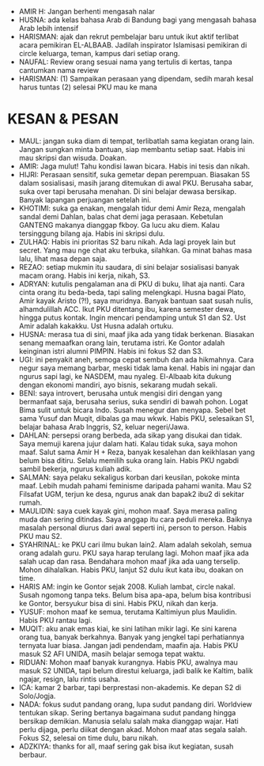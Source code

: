 - AMIR H: Jangan berhenti mengasah nalar
- HUSNA: ada kelas bahasa Arab di Bandung bagi yang mengasah bahasa Arab lebih intensif
- HARISMAN: ajak dan rekrut pembelajar baru untuk ikut aktif terlibat acara pemikiran EL-ALBAAB. Jadilah inspirator Islamisasi pemikiran di circle keluarga, teman, kampus dari setiap orang.
- NAUFAL: Review orang sesuai nama yang tertulis di kertas, tanpa cantumkan nama review
- HARISMAN: (1) Sampaikan perasaan yang dipendam, sedih marah kesal harus tuntas (2) selesai PKU mau ke mana

# KESAN & PESAN
- MAUL: jangan suka diam di tempat, terlibatlah sama kegiatan orang lain. Jangan sungkan minta bantuan, siap membantu setiap saat. Habis ini mau skripsi dan wisuda. Doakan.
- AMIR: Jaga mulut! Tahu kondisi lawan bicara. Habis ini tesis dan nikah.
- HIJRI: Perasaan sensitif, suka gemetar depan perempuan. Biasakan 5S dalam sosialisasi, masih jarang ditemukan di awal PKU. Berusaha sabar, suka over tapi berusaha menahan. Di sini belajar dewasa bersikap. Banyak lapangan perjuangan setelah ini.
- KHOTIMI: suka ga enakan, mengalah tidur demi Amir Reza, mengalah sandal demi Dahlan, balas chat demi jaga perasaan. Kebetulan GANTENG makanya dianggap fkboy. Ga lucu aku diem. Kalau tersinggung bilang aja. Habis ini skripsi dulu.
- ZULHAQ: Habis ini prioritas S2 baru nikah. Ada lagi proyek lain but secret. Yang mau nge chat aku terbuka, silahkan. Ga minat bahas masa lalu, lihat masa depan saja.
- REZAO: setiap mukmin itu saudara, di sini belajar sosialisasi banyak macam orang. Habis ini kerja, nikah, S3.
- ADRYAN: kutulis pengalaman ana di PKU di buku, lihat aja nanti. Cara cinta orang itu beda-beda, tapi saling melengkapi. Husna bagai Plato, Amir kayak Aristo (?!), saya muridnya. Banyak bantuan saat susah nulis, alhamdulillah ACC. Ikut PKU ditentang ibu, karena semester dewa, hingga putus kontak. Ingin mencari pendamping untuk S1 dan S2. Ust Amir adalah kakakku. Ust Husna adalah ortuku. 
- HUSNA: merasa tua di sini, maaf jika ada yang tidak berkenan. Biasakan senang memaafkan orang lain, terutama istri. Ke Gontor adalah keinginan istri alumni PIMPIN. Habis ini fokus S2 dan S3.
- UGI: ini penyakit aneh, semoga cepat sembuh dan ada hikmahnya. Cara negur saya memang barbar, meski tidak lama kenal. Habis ini ngajar dan ngurus sapi lagi, ke NASDEM, mau nyaleg. El-Albaab kita dukung dengan ekonomi mandiri, ayo bisnis, sekarang mudah sekali. 
- BENI: saya introvert, berusaha untuk mengisi diri dengan yang bermanfaat saja, berusaha serius, suka sendiri di bawah pohon. Logat Bima sulit untuk bicara Indo. Susah menegur dan menyapa. Sebel bet sama Yusuf dan Muqit, dibalas ga mau wkwk. Habis PKU, selesaikan S1, belajar bahasa Arab Inggris, S2, keluar negeri/Jawa. 
- DAHLAN: persepsi orang berbeda, ada sikap yang disukai dan tidak. Saya memuji karena jujur dalam hati. Kalau tidak suka, saya mohon maaf. Salut sama Amir H + Reza, banyak kesalehan dan keikhlasan yang belum bisa ditiru. Selalu memilih suka orang lain. Habis PKU ngabdi sambil bekerja, ngurus kuliah adik. 
- SALMAN: saya pelaku sekaligus korban dari keusilan, pokoke minta maaf. Lebih mudah pahami feminisme daripada pahami wanita. Mau S2 Filsafat UGM, terjun ke desa, ngurus anak dan bapak2 ibu2 di sekitar rumah.
- MAULIDIN: saya cuek kayak gini, mohon maaf. Saya merasa paling muda dan sering ditindas. Saya anggap itu cara peduli mereka. Baiknya masalah personal diurus dari awal seperti ini, person to person. Habis PKU mau S2.
- SYAHRINAL: ke PKU cari ilmu bukan lain2. Alam adalah sekolah, semua orang adalah guru. PKU saya harap terulang lagi. Mohon maaf jika ada salah ucap dan rasa. Bendahara mohon maaf jika ada uang terselip. Mohon dihalalkan. Habis PKU, lanjut S2 dulu ikut kata ibu, doakan on time.
- HARIS AM: ingin ke Gontor sejak 2008. Kuliah lambat, circle nakal. Susah ngomong tanpa teks. Belum bisa apa-apa, belum bisa kontribusi ke Gontor, bersyukur bisa di sini. Habis PKU, nikah dan kerja.
- YUSUF: mohon maaf ke semua, terutama Kaltimiyun plus Maulidin. Habis PKU rantau lagi.
- MUQIT: aku anak emas kiai, ke sini latihan mikir lagi. Ke sini karena orang tua, banyak berkahnya. Banyak yang jengkel tapi perhatiannya ternyata luar biasa. Jangan jadi pendendam, maafin aja. Habis PKU masuk S2 AFI UNIDA, masih belajar semoga tepat waktu. 
- RIDUAN: Mohon maaf banyak kurangnya. Habis PKU, awalnya mau masuk S2 UNIDA, tapi belum direstui keluarga, jadi balik ke Kaltim, balik ngajar, resign, lalu rintis usaha.
- ICA: kamar 2 barbar, tapi berprestasi non-akademis. Ke depan S2 di Solo/Jogja.
- NADA: fokus sudut pandang orang, lupa sudut pandang diri. Worldview tentukan sikap. Sering bertanya bagaimana sudut pandang hingga bersikap demikian. Manusia selalu salah maka dianggap wajar. Hati perlu dijaga, perlu diikat dengan akad. Mohon maaf atas segala salah. Fokus S2, selesai on time dulu, baru nikah.
- ADZKIYA: thanks for all, maaf sering gak bisa ikut kegiatan, susah berbaur. 